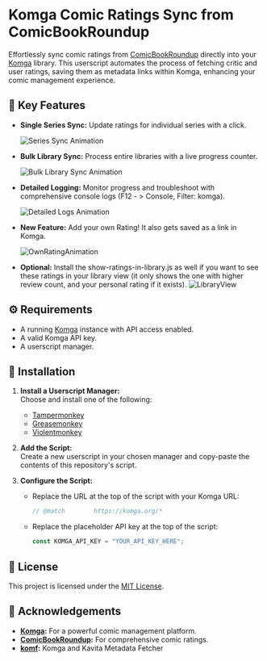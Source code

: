# Komga Comic Ratings Sync from ComicBookRoundup

Effortlessly sync comic ratings from [ComicBookRoundup](https://comicbookroundup.com/) directly into your [Komga](https://komga.org/) library. This userscript automates the process of fetching critic and user ratings, saving them as metadata links within Komga, enhancing your comic management experience.

## 🚀 Key Features

* **Single Series Sync:** Update ratings for individual series with a click.
  
     ![Series Sync Animation](https://github.com/user-attachments/assets/90ca0b12-673a-4828-88be-fe11495196f2)
* **Bulk Library Sync:** Process entire libraries with a live progress counter.
  
     ![Bulk Library Sync Animation](https://github.com/user-attachments/assets/351cdb2a-3c95-4141-b099-130ad11c1902)
* **Detailed Logging:** Monitor progress and troubleshoot with comprehensive console logs (F12 - > Console, Filter: komga). 
  
     ![Detailed Logs Animation](https://github.com/user-attachments/assets/2a438b07-5062-4f81-b3b1-d42bc8e4f328)
* **New Feature:** Add your own Rating! It also gets saved as a link in Komga.

     ![OwnRatingAnimation](https://github.com/user-attachments/assets/55ffe7c9-4a27-4600-bcc8-7887ee634e93)

* **Optional:** Install the show-ratings-in-library.js as well if you want to see these ratings in your library view (it only shows the one with higher review count, and your personal rating if it exists).
     ![LibraryView](https://github.com/user-attachments/assets/bcb10148-19c0-4c8b-86b4-0a75797c5abf)


## ⚙️ Requirements

* A running [Komga](https://komga.org/) instance with API access enabled.
* A valid Komga API key.
* A userscript manager.
  
## 🔧 Installation

1. **Install a Userscript Manager:**  
   Choose and install one of the following:
   - [Tampermonkey](https://www.tampermonkey.net/)
   - [Greasemonkey](https://addons.mozilla.org/en-US/firefox/addon/greasemonkey/)
   - [Violentmonkey](https://violentmonkey.github.io/)

2. **Add the Script:**  
   Create a new userscript in your chosen manager and copy-paste the contents of this repository's script.

3. **Configure the Script:**
   - Replace the URL at the top of the script with your Komga URL:
     ```js
     // @match        https://komga.org/*
     ```
   - Replace the placeholder API key at the top of the script:
     ```js
     const KOMGA_API_KEY = "YOUR_API_KEY_HERE";
     ```

## 📝 License

This project is licensed under the [MIT License](LICENSE).

## 🙏 Acknowledgements

* **[Komga](https://komga.org/):** For a powerful comic management platform.
* **[ComicBookRoundup](https://comicbookroundup.com/):** For comprehensive comic ratings.
* **[komf](https://github.com/Snd-R/komf):** Komga and Kavita Metadata Fetcher
